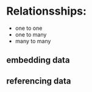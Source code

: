 # Relationsships:
- one to one
- one to many
- many to many

## embedding data




## referencing data